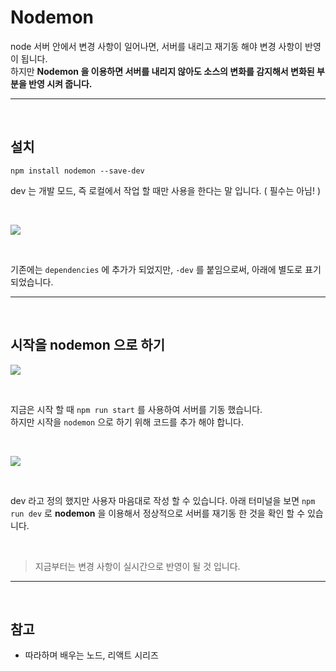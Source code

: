 # Nodemon
node 서버 안에서 변경 사항이 일어나면, 서버를 내리고 재기동 해야 변경 사항이 반영이 됩니다.<br>
하지만 __Nodemon 을 이용하면 서버를 내리지 않아도 소스의 변화를 감지해서 변화된 부분을 반영 시켜 줍니다.__

***
<br>

## 설치
```ja
npm install nodemon --save-dev
```
dev 는 개발 모드, 즉 로컬에서 작업 할 때만 사용을 한다는 말 입니다. ( 필수는 아님! )

<br>

![](https://velog.velcdn.com/images/hoho_0815/post/38f2b127-57a6-480f-877a-ea71374ec566/image.png)

<br>

기존에는 `dependencies` 에 추가가 되었지만, `-dev` 를 붙임으로써, 아래에 별도로 표기 되었습니다.

***
<br>

## 시작을 nodemon 으로 하기

![](https://velog.velcdn.com/images/hoho_0815/post/e73edd73-5287-417b-b5a2-aeac851ae1d9/image.png)

<br>

지금은 시작 할 때 `npm run start` 를 사용하여 서버를 기동 했습니다. <br>
하지만 시작을 `nodemon` 으로 하기 위해 코드를 추가 해야 합니다.

<br>

![](https://velog.velcdn.com/images/hoho_0815/post/60054a50-fbd5-4e77-9da0-d5038078b652/image.png)

<br>

dev 라고 정의 했지만 사용자 마음대로 작성 할 수 있습니다.
아래 터미널을 보면 `npm run dev` 로 __nodemon__ 을 이용해서 정상적으로 서버를 재기동 한 것을 확인 할 수 있습니다.

<br>

> 지금부터는 변경 사항이 실시간으로 반영이 될 것 입니다.

***
<br>

## 참고
- 따라하며 배우는 노드, 리액트 시리즈